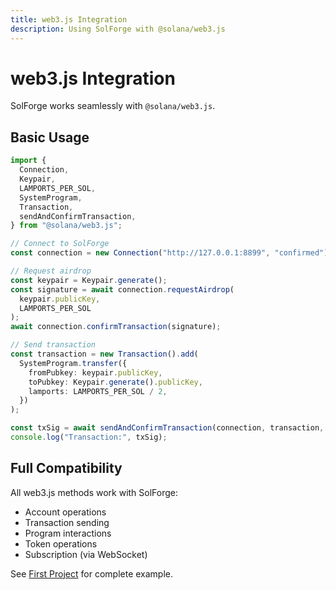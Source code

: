 ```yaml
---
title: web3.js Integration
description: Using SolForge with @solana/web3.js
---
```


# web3.js Integration

SolForge works seamlessly with `@solana/web3.js`.

## Basic Usage

```typescript
import {
  Connection,
  Keypair,
  LAMPORTS_PER_SOL,
  SystemProgram,
  Transaction,
  sendAndConfirmTransaction,
} from "@solana/web3.js";

// Connect to SolForge
const connection = new Connection("http://127.0.0.1:8899", "confirmed");

// Request airdrop
const keypair = Keypair.generate();
const signature = await connection.requestAirdrop(
  keypair.publicKey,
  LAMPORTS_PER_SOL
);
await connection.confirmTransaction(signature);

// Send transaction
const transaction = new Transaction().add(
  SystemProgram.transfer({
    fromPubkey: keypair.publicKey,
    toPubkey: Keypair.generate().publicKey,
    lamports: LAMPORTS_PER_SOL / 2,
  })
);

const txSig = await sendAndConfirmTransaction(connection, transaction, [keypair]);
console.log("Transaction:", txSig);
```

## Full Compatibility

All web3.js methods work with SolForge:
- Account operations
- Transaction sending
- Program interactions
- Token operations
- Subscription (via WebSocket)

See [First Project](/getting-started/first-project#building-with-web3js-no-anchor) for complete example.
